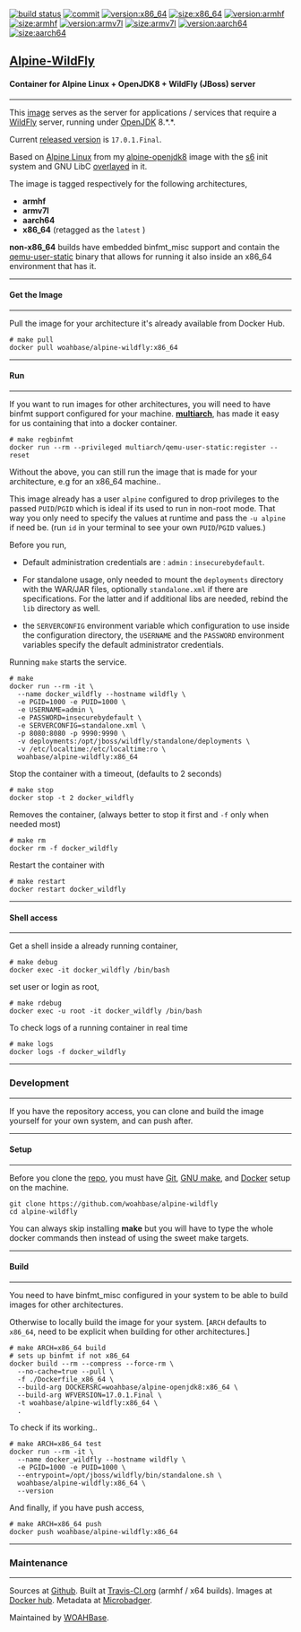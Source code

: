 [![build status][251]][232] [![commit][255]][231] [![version:x86_64][256]][235] [![size:x86_64][257]][235] [![version:armhf][258]][236] [![size:armhf][259]][236] [![version:armv7l][260]][237] [![size:armv7l][261]][237] [![version:aarch64][262]][238] [![size:aarch64][263]][238]

## [Alpine-WildFly][234]
#### Container for Alpine Linux + OpenJDK8 + WildFly (JBoss) server
---

This [image][233] serves as the server for applications / services
that require a [WildFly][135] server, running under [OpenJDK][136]
8.\*.\*.

Current [released version][137] is `17.0.1.Final`.

Based on [Alpine Linux][131]  from my [alpine-openjdk8][132] image with the [s6][133] init system
and GNU LibC [overlayed][134] in it.

The image is tagged respectively for the following architectures,
* **armhf**
* **armv7l**
* **aarch64**
* **x86_64** (retagged as the `latest` )

**non-x86_64** builds have embedded binfmt_misc support and contain the
[qemu-user-static][105] binary that allows for running it also inside
an x86_64 environment that has it.

---
#### Get the Image
---

Pull the image for your architecture it's already available from
Docker Hub.

```
# make pull
docker pull woahbase/alpine-wildfly:x86_64
```

---
#### Run
---

If you want to run images for other architectures, you will need
to have binfmt support configured for your machine. [**multiarch**][104],
has made it easy for us containing that into a docker container.

```
# make regbinfmt
docker run --rm --privileged multiarch/qemu-user-static:register --reset
```

Without the above, you can still run the image that is made for your
architecture, e.g for an x86_64 machine..

This image already has a user `alpine` configured to drop
privileges to the passed `PUID`/`PGID` which is ideal if its used
to run in non-root mode. That way you only need to specify the
values at runtime and pass the `-u alpine` if need be. (run `id`
in your terminal to see your own `PUID`/`PGID` values.)

Before you run,

* Default administration credentials are : `admin` : `insecurebydefault`.

* For standalone usage, only needed to mount the `deployments`
  directory with the WAR/JAR files, optionally `standalone.xml` if
  there are specifications. For the latter and if additional libs
  are needed, rebind the `lib` directory as well.

* the `SERVERCONFIG` environment variable which configuration to
  use inside the configuration directory, the `USERNAME` and the
  `PASSWORD` environment variables specify the default
  administrator credentials.


Running `make` starts the service.

```
# make
docker run --rm -it \
  --name docker_wildfly --hostname wildfly \
  -e PGID=1000 -e PUID=1000 \
  -e USERNAME=admin \
  -e PASSWORD=insecurebydefault \
  -e SERVERCONFIG=standalone.xml \
  -p 8080:8080 -p 9990:9990 \
  -v deployments:/opt/jboss/wildfly/standalone/deployments \
  -v /etc/localtime:/etc/localtime:ro \
  woahbase/alpine-wildfly:x86_64
```

Stop the container with a timeout, (defaults to 2 seconds)

```
# make stop
docker stop -t 2 docker_wildfly
```

Removes the container, (always better to stop it first and `-f`
only when needed most)

```
# make rm
docker rm -f docker_wildfly
```

Restart the container with

```
# make restart
docker restart docker_wildfly
```

---
#### Shell access
---

Get a shell inside a already running container,

```
# make debug
docker exec -it docker_wildfly /bin/bash
```

set user or login as root,

```
# make rdebug
docker exec -u root -it docker_wildfly /bin/bash
```

To check logs of a running container in real time

```
# make logs
docker logs -f docker_wildfly
```

---
### Development
---

If you have the repository access, you can clone and
build the image yourself for your own system, and can push after.

---
#### Setup
---

Before you clone the [repo][231], you must have [Git][101], [GNU make][102],
and [Docker][103] setup on the machine.

```
git clone https://github.com/woahbase/alpine-wildfly
cd alpine-wildfly
```
You can always skip installing **make** but you will have to
type the whole docker commands then instead of using the sweet
make targets.

---
#### Build
---

You need to have binfmt_misc configured in your system to be able
to build images for other architectures.

Otherwise to locally build the image for your system.
[`ARCH` defaults to `x86_64`, need to be explicit when building
for other architectures.]

```
# make ARCH=x86_64 build
# sets up binfmt if not x86_64
docker build --rm --compress --force-rm \
  --no-cache=true --pull \
  -f ./Dockerfile_x86_64 \
  --build-arg DOCKERSRC=woahbase/alpine-openjdk8:x86_64 \
  --build-arg WFVERSION=17.0.1.Final \
  -t woahbase/alpine-wildfly:x86_64 \
  .
```

To check if its working..

```
# make ARCH=x86_64 test
docker run --rm -it \
  --name docker_wildfly --hostname wildfly \
  -e PGID=1000 -e PUID=1000 \
  --entrypoint=/opt/jboss/wildfly/bin/standalone.sh \
  woahbase/alpine-wildfly:x86_64 \
  --version
```

And finally, if you have push access,

```
# make ARCH=x86_64 push
docker push woahbase/alpine-wildfly:x86_64
```

---
### Maintenance
---

Sources at [Github][106]. Built at [Travis-CI.org][107] (armhf / x64 builds). Images at [Docker hub][108]. Metadata at [Microbadger][109].

Maintained by [WOAHBase][204].

[101]: https://git-scm.com
[102]: https://www.gnu.org/software/make/
[103]: https://www.docker.com
[104]: https://hub.docker.com/r/multiarch/qemu-user-static/
[105]: https://github.com/multiarch/qemu-user-static/releases/
[106]: https://github.com/
[107]: https://travis-ci.org/
[108]: https://hub.docker.com/
[109]: https://microbadger.com/

[131]: https://alpinelinux.org/
[132]: https://hub.docker.com/r/woahbase/alpine-openjdk8
[133]: https://skarnet.org/software/s6/
[134]: https://github.com/just-containers/s6-overlay
[135]: http://wildfly.org/
[136]: http://openjdk.java.net/
[137]: https://wildfly.org/downloads/

[201]: https://github.com/woahbase
[202]: https://travis-ci.org/woahbase/
[203]: https://hub.docker.com/u/woahbase
[204]: https://woahbase.online/

[231]: https://github.com/woahbase/alpine-wildfly
[232]: https://travis-ci.org/woahbase/alpine-wildfly
[233]: https://hub.docker.com/r/woahbase/alpine-wildfly
[234]: https://woahbase.online/#/images/alpine-wildfly
[235]: https://microbadger.com/images/woahbase/alpine-wildfly:x86_64
[236]: https://microbadger.com/images/woahbase/alpine-wildfly:armhf
[237]: https://microbadger.com/images/woahbase/alpine-wildfly:armv7l
[238]: https://microbadger.com/images/woahbase/alpine-wildfly:aarch64

[251]: https://travis-ci.org/woahbase/alpine-wildfly.svg?branch=master

[255]: https://images.microbadger.com/badges/commit/woahbase/alpine-wildfly.svg

[256]: https://images.microbadger.com/badges/version/woahbase/alpine-wildfly:x86_64.svg
[257]: https://images.microbadger.com/badges/image/woahbase/alpine-wildfly:x86_64.svg

[258]: https://images.microbadger.com/badges/version/woahbase/alpine-wildfly:armhf.svg
[259]: https://images.microbadger.com/badges/image/woahbase/alpine-wildfly:armhf.svg

[260]: https://images.microbadger.com/badges/version/woahbase/alpine-wildfly:armv7l.svg
[261]: https://images.microbadger.com/badges/image/woahbase/alpine-wildfly:armv7l.svg

[262]: https://images.microbadger.com/badges/version/woahbase/alpine-wildfly:aarch64.svg
[263]: https://images.microbadger.com/badges/image/woahbase/alpine-wildfly:aarch64.svg
